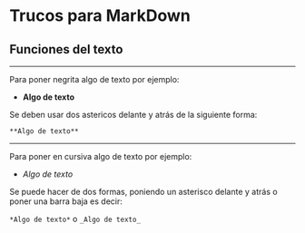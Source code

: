 # Trucos para MarkDown
## Funciones del texto

---

Para poner negrita algo de texto por ejemplo:

- **Algo de texto**

Se deben usar dos astericos delante y atrás de la siguiente forma:

`**Algo de texto**`

---

Para poner en cursiva algo de texto por ejemplo:

- *Algo de texto*

Se puede hacer de dos formas, poniendo un asterisco delante y atrás o poner una barra baja es decir:

`*Algo de texto*` o `_Algo de texto_`
